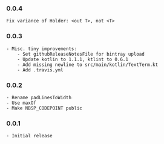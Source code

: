 ### 0.0.4

    Fix variance of Holder: <out T>, not <T>

### 0.0.3

    - Misc. tiny improvements:
        - Set githubReleaseNotesFile for bintray upload
        - Update kotlin to 1.1.1, ktlint to 0.6.1
        - Add missing newline to src/main/kotlin/TextTerm.kt
        - Add .travis.yml

### 0.0.2

    - Rename padLinesToWidth
    - Use maxOf
    - Make NBSP_CODEPOINT public

### 0.0.1

    - Initial release

